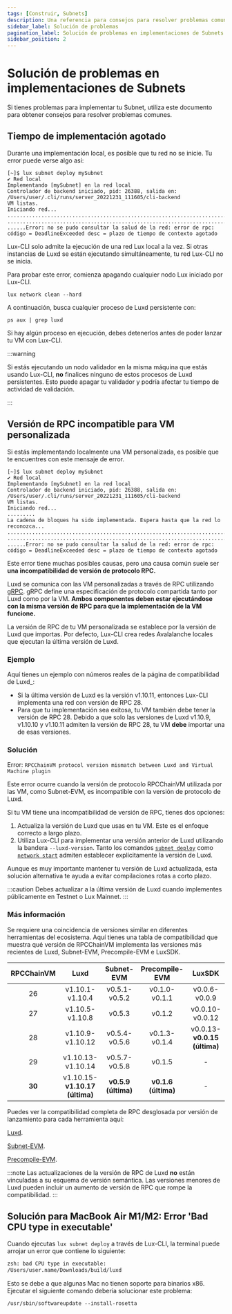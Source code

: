 ```yaml
---
tags: [Construir, Subnets]
description: Una referencia para consejos para resolver problemas comunes al implementar Subnets en Lux.
sidebar_label: Solución de problemas
pagination_label: Solución de problemas en implementaciones de Subnets
sidebar_position: 2
---
```


# Solución de problemas en implementaciones de Subnets

Si tienes problemas para implementar tu Subnet, utiliza este documento para obtener consejos para resolver problemas comunes.

## Tiempo de implementación agotado

Durante una implementación local, es posible que tu red no se inicie. Tu error puede verse algo así:

```text
[~]$ lux subnet deploy mySubnet
✔ Red local
Implementando [mySubnet] en la red local
Controlador de backend iniciado, pid: 26388, salida en: /Users/user/.cli/runs/server_20221231_111605/cli-backend
VM listas.
Iniciando red...
..................................................................................
..................................................................................
......Error: no se pudo consultar la salud de la red: error de rpc: código = DeadlineExceeded desc = plazo de tiempo de contexto agotado
```

Lux-CLI solo admite la ejecución de una red Lux local a la vez. Si otras instancias de
Luxd se están ejecutando simultáneamente, tu red Lux-CLI no se inicia.

Para probar este error, comienza apagando cualquier nodo Lux iniciado por Lux-CLI.

```shell
lux network clean --hard
```

A continuación, busca cualquier proceso de Luxd persistente con:

```shell
ps aux | grep luxd
```

Si hay algún proceso en ejecución, debes detenerlos antes de poder lanzar tu VM con Lux-CLI.

:::warning

Si estás ejecutando un nodo validador en la misma máquina que estás usando Lux-CLI, **no** finalices ninguno
de estos procesos de Luxd persistentes. Esto puede apagar tu validador y podría afectar
tu tiempo de actividad de validación.

:::

## Versión de RPC incompatible para VM personalizada

Si estás implementando localmente una VM personalizada, es posible que te encuentres con este mensaje de error.

```text
[~]$ lux subnet deploy mySubnet
✔ Red local
Implementando [mySubnet] en la red local
Controlador de backend iniciado, pid: 26388, salida en: /Users/user/.cli/runs/server_20221231_111605/cli-backend
VM listas.
Iniciando red...
.........
La cadena de bloques ha sido implementada. Espera hasta que la red lo reconozca...
..................................................................................
..................................................................................
......Error: no se pudo consultar la salud de la red: error de rpc: código = DeadlineExceeded desc = plazo de tiempo de contexto agotado
```

Este error tiene muchas posibles causas, pero una causa común suele ser **una
incompatibilidad de versión de protocolo RPC.**

Luxd se comunica con las VM personalizadas a través de RPC utilizando [gRPC](https://grpc.io/). gRPC define una
especificación de protocolo compartida tanto por Luxd como por la VM. **Ambos componentes deben estar ejecutándose
con la misma versión de RPC para que la implementación de la VM funcione.**

La versión de RPC de tu VM personalizada se establece por la versión de Luxd que importas. Por defecto,
Lux-CLI crea redes Avalalanche locales que ejecutan la última versión de Luxd.

### Ejemplo

Aquí tienes un ejemplo con números reales de la página de compatibilidad de Luxd\_:

- Si la última versión de Luxd es la versión v1.10.11, entonces Lux-CLI implementa una red con
  versión de RPC 28.
- Para que tu implementación sea exitosa, tu VM también debe tener la versión de RPC 28. Debido a que solo
  las versiones de Luxd v1.10.9, v1.10.10 y v1.10.11 admiten la versión de RPC 28,
  tu VM **debe** importar una de esas versiones.

### Solución

Error: `RPCChainVM protocol version mismatch between Luxd and Virtual Machine plugin`

Este error ocurre cuando la versión de protocolo RPCChainVM utilizada por las VM, como Subnet-EVM,
es incompatible con la versión de protocolo de Luxd.

Si tu VM tiene una incompatibilidad de versión de RPC, tienes dos opciones:

1. Actualiza la versión de Luxd que usas en tu VM. Este es el enfoque correcto a largo plazo.
2. Utiliza Lux-CLI para implementar una versión anterior de Luxd utilizando la bandera
   `--luxd-version`. Tanto los comandos [`subnet deploy`](/tooling/cli.md#subnet-deploy)
   como [`network start`](/tooling/cli.md#network-start) admiten
   establecer explícitamente la versión de Luxd.

Aunque es muy importante mantener tu versión de Luxd actualizada,
esta solución alternativa te ayuda a evitar compilaciones rotas a corto plazo.

:::caution
Debes actualizar a la última versión de Luxd cuando implementes públicamente en
Testnet o Lux Mainnet.
:::

### Más información

Se requiere una coincidencia de versiones similar en diferentes herramientas del ecosistema. Aquí tienes una tabla de compatibilidad
que muestra qué versión de RPCChainVM implementa las versiones más recientes de
Luxd, Subnet-EVM, Precompile-EVM e LuxSDK.

| RPCChainVM | Luxd              | Subnet-EVM          | Precompile-EVM      | LuxSDK |
| :--------: | :-------:                | :-------:           | :-------:           | :-------: |
| 26         | v1.10.1-v1.10.4          | v0.5.1-v0.5.2       | v0.1.0-v0.1.1       | v0.0.6-v0.0.9 |
| 27         | v1.10.5-v1.10.8          | v0.5.3              | v0.1.2              | v0.0.10-v0.0.12 |
| 28         | v1.10.9-v1.10.12         | v0.5.4-v0.5.6       | v0.1.3-v0.1.4       | v0.0.13-**v0.0.15 (última)** |
| 29         | v1.10.13-v1.10.14        | v0.5.7-v0.5.8       | v0.1.5              | -          |
| **30**     | v1.10.15-**v1.10.17 (última)**    | **v0.5.9 (última)** | **v0.1.6 (última)** | -          |

Puedes ver la compatibilidad completa de RPC desglosada por versión de lanzamiento para cada herramienta aquí:

[Luxd](https://github.com/luxfi/luxd/blob/master/version/compatibility.json).

[Subnet-EVM](https://github.com/luxfi/subnet-evm/blob/master/compatibility.json).

[Precompile-EVM](https://github.com/luxfi/precompile-evm/blob/main/compatibility.json).

:::note
Las actualizaciones de la versión de RPC de Luxd **no** están vinculadas a su esquema de versión semántica. Las versiones menores de Luxd
pueden incluir un aumento de versión de RPC que rompe la compatibilidad.
:::

## Solución para MacBook Air M1/M2: Error 'Bad CPU type in executable'

Cuando ejecutas `lux subnet deploy` a través de Lux-CLI, la terminal puede arrojar un error que
contiene lo siguiente:

```zsh
zsh: bad CPU type in executable:
/Users/user.name/Downloads/build/luxd
```

Esto se debe a que algunas Mac no tienen soporte para binarios x86. Ejecutar el siguiente comando debería solucionar
este problema:

`/usr/sbin/softwareupdate --install-rosetta`
